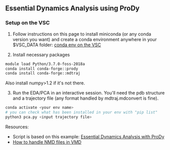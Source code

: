 ## Essential Dynamics Analysis using ProDy

### Setup on the VSC

1. Follow instructions on this page to install miniconda (or any conda version you want) and create a conda environment anywhere in your $VSC_DATA folder: [conda env on the VSC](https://docs.vscentrum.be/software/python_package_management.html#install-python-packages-using-conda)

2. Install necessary packages
```bash
module load Python/3.7.0-foss-2018a
conda install conda-forge::prody
conda install conda-forge::mdtraj
```
Also install numpy>1.2 if it's not there.

3. Run the EDA/PCA in an interactive session. You'll need the pdb structure and a trajectory file (any format handled by mdtraj.mdconvert is fine).
```bash
conda activate <your env name>
# you can check what has been installed in your env with "pip list"
python3 pca.py <input trajectory file>
```

Resources:
* Script is based on this example: [Essential Dynamics Analysis with ProDy](http://www.bahargroup.org/prody/tutorials/trajectory_analysis/eda.html#large-files)
* [How to handle NMD files in VMD](http://prody.csb.pitt.edu/tutorials/nmwiz_tutorial/nmwiz.html)